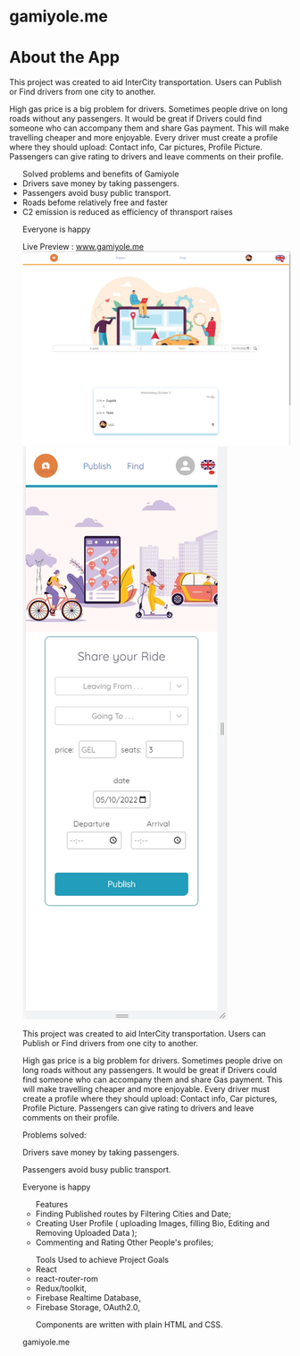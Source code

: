# gamiyole.me


<h1> About the App </h1>

This project was created to aid InterCity transportation. Users can Publish or Find drivers from one city to another.

High gas price is a big problem for drivers. Sometimes people drive on long roads without any passengers. It would be great if Drivers could find someone who can accompany them and share Gas payment. This will make travelling cheaper and more enjoyable. Every driver must create a profile where they should upload: Contact info, Car pictures, Profile Picture. Passengers can give rating to drivers and leave comments on their profile.

<ul>Solved problems and benefits of Gamiyole 

 <li> Drivers save money by taking passengers. </li>
 <li>Passengers avoid busy public transport. </li>
  <li> Roads befome relatively free and faster </li>
  <li> C2 emission is reduced as efficiency of thransport raises</li>

Everyone is happy

 Live Preview :  www.gamiyole.me
![Alt text](/public/Screenshot_7.jpg?raw=true "Preview ")
![Alt text](/public/Screenshot_1.jpg?raw=true "Preview ")



This project was created to aid InterCity transportation. Users can Publish or Find drivers from one city to another.

High gas price is a big problem for drivers. Sometimes people drive on long roads without any passengers. It would be great if Drivers could find someone who can accompany them and share Gas payment. This will make travelling cheaper and more enjoyable. Every driver must create a profile where they should upload: Contact info, Car pictures, Profile Picture. Passengers can give rating to drivers and leave comments on their profile.

Problems solved:

Drivers save money by taking passengers.

Passengers avoid busy public transport.

Everyone is happy

<ul>Features 
<li> Finding Published routes by Filtering Cities and Date; </li>
<li> Creating User Profile ( uploading Images, filling Bio, Editing and Removing Uploaded Data );</li>
<li> Commenting and Rating Other People's profiles; </li>
</ul>  
 <ul> Tools Used to achieve Project Goals 
<li>React </li>
<li>react-router-rom</li>
<li> Redux/toolkit,</li>
<li>Firebase Realtime Database,</li>
<li>Firebase Storage, OAuth2.0, </li>
<p>Components are written with plain HTML and CSS. </p>
</ul> 
gamiyole.me
